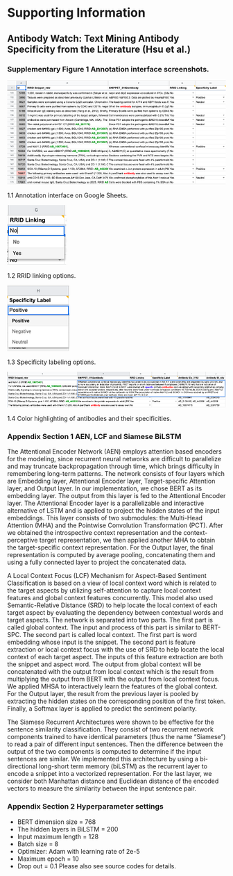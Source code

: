 # Supporting Information
## Antibody Watch: Text Mining Antibody Specificity from the Literature (Hsu et al.) 
### Supplementary Figure 1 Annotation interface screenshots.
![Fig 1.1](SupImages/SupFig1-1.png)

1.1 Annotation interface on Google Sheets.

![Fig 1.2](SupImages/SupFig1-2.png)

1.2 RRID linking options.

![Fig 1.3](SupImages/SupFig1-3.png)

1.3 Specificity labeling options.

![Fig 1.4](SupImages/SupFig1-4.png)

1.4 Color highlighting of antibodies and their specificities.

### Appendix Section 1 AEN, LCF and Siamese BiLSTM 

The Attentional Encoder Network (AEN) employs attention based encoders for the modeling, since recurrent neural networks are difficult to parallelize and may truncate backpropagation through time, which brings difficulty in remembering long-term patterns. The network consists of four layers which are Embedding layer, Attentional Encoder layer, Target-specific Attention layer, and Output layer. In our implementation, we chose BERT as its embedding layer. The output from this layer is fed to the Attentional Encoder layer. The Attentional Encoder layer is a parallelizable and interactive alternative of LSTM and is applied to project the hidden states of the input embeddings. This layer consists of two submodules: the Multi-Head Attention (MHA) and the Pointwise Convolution Transformation (PCT). After we obtained the introspective context representation and the context-perceptive target representation, we then applied another MHA to obtain the target-specific context representation. For the Output layer, the final representation is computed by average pooling, concatenating them and using a fully connected layer to project the concatenated data.

A Local Context Focus (LCF) Mechanism for Aspect-Based Sentiment Classification is based on a view of local context word which is related to the target aspects by utilizing self-attention to capture local context features and global context features concurrently. This model also used Semantic-Relative Distance (SRD) to help locate the local context of each target aspect by evaluating the dependency between contextual words and target aspects. The network is separated into two parts. The first part is called global context. The input and process of this part is similar to BERT-SPC. The second part is called local context. The first part is word embedding whose input is the snippet. The second part is feature extraction or local context focus with the use of SRD to help locate the local context of each target aspect. The inputs of this feature extraction are both the snippet and aspect word. The output from global context will be concatenated with the output from local context which is the result from multiplying the output from BERT with the output from local context focus. We applied MHSA to interactively learn the features of the global context. For the Output layer, the result from the previous layer is pooled by extracting the hidden states on the corresponding position of the first token. Finally, a Softmax layer is applied to predict the sentiment polarity.

The Siamese Recurrent Architectures were shown to be effective for the sentence similarity classification. They consist of two recurrent network components trained to have identical parameters (thus the name “Siamese”) to read a pair of different input sentences. Then the difference between the output of the two components is computed to determine if the input sentences are similar. We implemented this architecture by using a bi-directional long-short term memory (biLSTM) as the recurrent layer to encode a snippet into a vectorized representation. For the last layer, we consider both Manhattan distance and Euclidean distance of the encoded vectors to measure the similarity between the input sentence pair.

### Appendix Section 2 Hyperparameter settings 
* BERT dimension size = 768
* The hidden layers in BiLSTM = 200
* Input maximum length = 128
* Batch size = 8
* Optimizer: Adam with learning rate of 2e-5
* Maximum epoch = 10
* Drop out = 0.1
Please also see source codes for details.
